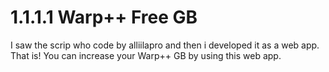 # 1.1.1.1 Warp++ Free GB

I saw the scrip who code by alliilapro and then i developed it as a web app. That is! You can increase your Warp++ GB by using this web app. 
